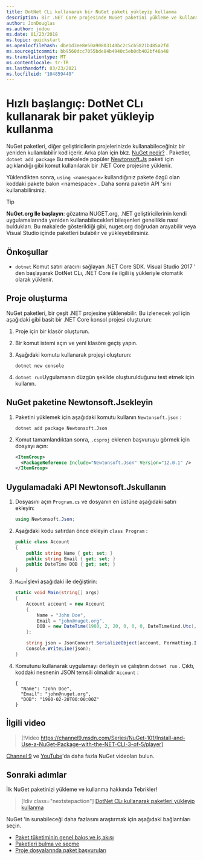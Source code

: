 ```yaml
---
title: DotNet CLı kullanarak bir NuGet paketi yükleyip kullanma
description: Bir .NET Core projesinde NuGet paketini yükleme ve kullanma işlemi hakkında bir adım adım öğretici.
author: JonDouglas
ms.author: jodou
ms.date: 01/23/2018
ms.topic: quickstart
ms.openlocfilehash: dbe1d3ee8e50a90803140bc2c5cb5821b485a2fd
ms.sourcegitcommit: bb9560dcc7055bde84b4940c5eb0db402bf46a48
ms.translationtype: MT
ms.contentlocale: tr-TR
ms.lasthandoff: 03/23/2021
ms.locfileid: "104859440"
---
```

# <a name="quickstart-install-and-use-a-package-using-the-dotnet-cli"></a>Hızlı başlangıç: DotNet CLı kullanarak bir paket yükleyip kullanma

NuGet paketleri, diğer geliştiricilerin projelerinizde kullanabileceğiniz bir yeniden kullanılabilir kod içerir. Arka plan için bkz. [NuGet nedir?](../What-is-NuGet.md) . Paketler, `dotnet add package` Bu makalede popüler [Newtonsoft.Js](https://www.nuget.org/packages/Newtonsoft.Json/) paketi için açıklandığı gibi komut kullanılarak bir .NET Core projesine yüklenir.

Yüklendikten sonra, `using <namespace>` kullandığınız pakete özgü olan koddaki pakete bakın \<namespace\> . Daha sonra paketin API 'sini kullanabilirsiniz.

> [!Tip]
> **NuGet.org Ile başlayın**: gözatma NUGET.org, .NET geliştiricilerinin kendi uygulamalarında yeniden kullanabilecekleri bileşenleri genellikle nasıl buldukları. Bu makalede gösterildiği gibi, nuget.org doğrudan arayabilir veya Visual Studio içinde paketleri bulabilir ve yükleyebilirsiniz.

## <a name="prerequisites"></a>Önkoşullar

- [](https://www.microsoft.com/net/download/) `dotnet` Komut satırı aracını sağlayan .NET Core SDK. Visual Studio 2017 ' den başlayarak DotNet CLı, .NET Core ile ilgili iş yükleriyle otomatik olarak yüklenir.

## <a name="create-a-project"></a>Proje oluşturma

NuGet paketleri, bir çeşit .NET projesine yüklenebilir. Bu izlenecek yol için aşağıdaki gibi basit bir .NET Core konsol projesi oluşturun:

1. Proje için bir klasör oluşturun.

1. Bir komut istemi açın ve yeni klasöre geçiş yapın.

1. Aşağıdaki komutu kullanarak projeyi oluşturun:

    ```dotnetcli
    dotnet new console
    ```

1. `dotnet run`Uygulamanın düzgün şekilde oluşturulduğunu test etmek için kullanın.

## <a name="add-the-newtonsoftjson-nuget-package"></a>NuGet paketine Newtonsoft.Jsekleyin

1. Paketini yüklemek için aşağıdaki komutu kullanın `Newtonsoft.json` :

    ```dotnetcli
    dotnet add package Newtonsoft.Json
    ```

2. Komut tamamlandıktan sonra, `.csproj` eklenen başvuruyu görmek için dosyayı açın:

    ```xml
    <ItemGroup>
      <PackageReference Include="Newtonsoft.Json" Version="12.0.1" />
    </ItemGroup>
    ```

## <a name="use-the-newtonsoftjson-api-in-the-app"></a>Uygulamadaki API Newtonsoft.Jskullanın

1. Dosyasını açın `Program.cs` ve dosyanın en üstüne aşağıdaki satırı ekleyin:

    ```cs
    using Newtonsoft.Json;
    ```

1. Aşağıdaki kodu satırdan önce ekleyin `class Program` :

    ```cs
    public class Account
    {
        public string Name { get; set; }
        public string Email { get; set; }
        public DateTime DOB { get; set; }
    }
    ```

1. `Main`İşlevi aşağıdaki ile değiştirin:

    ```cs
    static void Main(string[] args)
    {
        Account account = new Account
        {
            Name = "John Doe",
            Email = "john@nuget.org",
            DOB = new DateTime(1980, 2, 20, 0, 0, 0, DateTimeKind.Utc),
        };

        string json = JsonConvert.SerializeObject(account, Formatting.Indented);
        Console.WriteLine(json);
    }
    ```

1. Komutunu kullanarak uygulamayı derleyin ve çalıştırın `dotnet run` . Çıktı, koddaki nesnenin JSON temsili olmalıdır `Account` :

    ```output
    {
      "Name": "John Doe",
      "Email": "john@nuget.org",
      "DOB": "1980-02-20T00:00:00Z"
    }
    ```
## <a name="related-video"></a>İlgili video

> [!Video https://channel9.msdn.com/Series/NuGet-101/Install-and-Use-a-NuGet-Package-with-the-NET-CLI-3-of-5/player]

[Channel 9](https://channel9.msdn.com/Series/NuGet-101) ve [YouTube](https://www.youtube.com/playlist?list=PLdo4fOcmZ0oVLvfkFk8O9h6v2Dcdh2bh_)'da daha fazla NuGet videoları bulun.

## <a name="next-steps"></a>Sonraki adımlar

İlk NuGet paketinizi yükleme ve kullanma hakkında Tebrikler!

> [!div class="nextstepaction"]
> [DotNet CLı kullanarak paketleri yükleyip kullanma](../consume-packages/install-use-packages-dotnet-cli.md)

NuGet 'in sunabileceği daha fazlasını araştırmak için aşağıdaki bağlantıları seçin.

- [Paket tüketiminin genel bakış ve iş akışı](../consume-packages/overview-and-workflow.md)
- [Paketleri bulma ve seçme](../consume-packages/finding-and-choosing-packages.md)
- [Proje dosyalarında paket başvuruları](../consume-packages/package-references-in-project-files.md)
